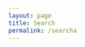 ```yaml
---
layout: page
title: Search
permalink: /searcha
---
```


<div id="search-searchbar"></div>

<div class="post-list" id="search-hits">
</div>
<link rel="stylesheet" href="https://cdn.jsdelivr.net/npm/@algolia/algoliasearch-netlify-frontend@1/dist/algoliasearchNetlify.css" />
<script type="text/javascript" src="https://cdn.jsdelivr.net/npm/@algolia/algoliasearch-netlify-frontend@1/dist/algoliasearchNetlify.js"></script>
<script type="text/javascript">
  algoliasearchNetlify({
    appId: 'BGF57BCC8H',
    apiKey: 'd5f055680f96a3284c0d448b654e198a',
    siteId: '777455cf-95e4-4e36-96b8-dffb1428e7ae',
    branch: 'master',
    selector: 'div#search',
  });
</script>
